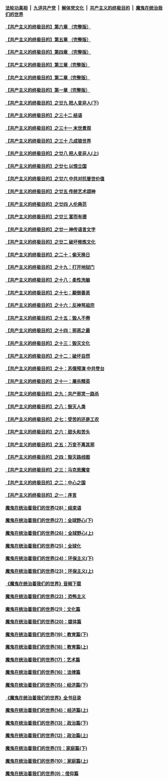 ####  [法轮功真相](../../../../basic/blob/master/README.md?t=04090501) &nbsp;|&nbsp; [九评共产党](../../../../9ping.md/blob/master/README.md?t=04090501) &nbsp;|&nbsp; [解体党文化](../../../../jtdwh.md/blob/master/README.md?t=04090501)  &nbsp;|&nbsp; [共产主义的终极目的](../../../../gczydzjmd.md/blob/master/README.md?t=04090501) &nbsp;|&nbsp; [魔鬼在统治我们的世界](../../../../mgztzwmdsj.md/blob/master/README.md?t=04090501) 

#### [【共产主义的终极目的】第六章 （完整版）](../pages/nsc422/n11428913.md?t=04090501) 

#### [【共产主义的终极目的】第五章 （完整版）](../pages/nsc422/n11428912.md?t=04090501) 

#### [【共产主义的终极目的】第四章 （完整版）](../pages/nsc422/n11428907.md?t=04090501) 

#### [【共产主义的终极目的】第三章（完整版）](../pages/nsc422/n11428848.md?t=04090501) 

#### [【共产主义的终极目的】第二章（完整版）](../pages/nsc422/n11428831.md?t=04090501) 

#### [【共产主义的终极目的】第一章（完整版）](../pages/nsc422/n11417651.md?t=04090501) 

#### [【共产主义的终极目的】之廿九 把人变非人(下)](../pages/nsc422/n11344140.md?t=04090501) 

#### [【共产主义的终极目的】之三十二 结语](../pages/nsc422/n11360535.md?t=04090501) 

#### [【共产主义的终极目的】之三十一 末世景观](../pages/nsc422/n11351129.md?t=04090501) 

#### [【共产主义的终极目的】之三十 几成狼世界](../pages/nsc422/n11348280.md?t=04090501) 

#### [【共产主义的终极目的】之廿八 把人变非人(上)](../pages/nsc422/n11340492.md?t=04090501) 

#### [【共产主义的终极目的】之廿七 以恨立国](../pages/nsc422/n11336944.md?t=04090501) 

#### [【共产主义的终极目的】之廿六 中共对抗普世价值](../pages/nsc422/n11324785.md?t=04090501) 

#### [【共产主义的终极目的】之廿五 传统艺术颂神](../pages/nsc422/n11296396.md?t=04090501) 

#### [【共产主义的终极目的】之廿四 人伦典范](../pages/nsc422/n11296397.md?t=04090501) 

#### [【共产主义的终极目的】之廿三 富而有德](../pages/nsc422/n11283598.md?t=04090501) 

#### [【共产主义的终极目的】之廿一 神传语言文字](../pages/nsc422/n11263265.md?t=04090501) 

#### [【共产主义的终极目的】之廿二 破坏修炼文化](../pages/nsc422/n11245728.md?t=04090501) 

#### [【共产主义的终极目的】之二十：偷天换日](../pages/nsc422/n11238846.md?t=04090501) 

#### [【共产主义的终极目的】之十九：打开地狱门](../pages/nsc422/n11206376.md?t=04090501) 

#### [【共产主义的终极目的】之十八：柔性洗脑](../pages/nsc422/n11199994.md?t=04090501) 

#### [【共产主义的终极目的】之十七：颠倒善恶](../pages/nsc422/n11179782.md?t=04090501) 

#### [【共产主义的终极目的】之十六：反神骂祖宗](../pages/nsc422/n11166798.md?t=04090501) 

#### [【共产主义的终极目的】之十五：毁人不倦](../pages/nsc422/n11166792.md?t=04090501) 

#### [【共产主义的终极目的】之十四：邪恶之最](../pages/nsc422/n11150249.md?t=04090501) 

#### [【共产主义的终极目的】之十三：毁灭文化](../pages/nsc422/n11135227.md?t=04090501) 

#### [【共产主义的终极目的】之十二：破坏自然](../pages/nsc422/n11135214.md?t=04090501) 

#### [【共产主义的终极目的】之十：苏俄预演 中共登台](../pages/nsc422/n11118424.md?t=04090501) 

#### [【共产主义的终极目的】之十一：屠杀精英](../pages/nsc422/n11118442.md?t=04090501) 

#### [【共产主义的终极目的】之九：共产邪灵一路杀](../pages/nsc422/n11114139.md?t=04090501) 

#### [【共产主义的终极目的】之八：毁灭人类](../pages/nsc422/n11108503.md?t=04090501) 

#### [【共产主义的终极目的】之七：受苦的还是工农](../pages/nsc422/n11101809.md?t=04090501) 

#### [【共产主义的终极目的】之六：甜头和苦头](../pages/nsc422/n11096971.md?t=04090501) 

#### [【共产主义的终极目的】之五：万变不离其邪](../pages/nsc422/n11091285.md?t=04090501) 

#### [【共产主义的终极目的】之四：毁灭路线图](../pages/nsc422/n11086284.md?t=04090501) 

#### [【共产主义的终极目的】之三：马克思魔变](../pages/nsc422/n11061941.md?t=04090501) 

#### [【共产主义的终极目的】之二：中心之国](../pages/nsc422/n11047728.md?t=04090501) 

#### [【共产主义的终极目的】之一：序言](../pages/nsc422/n11086077.md?t=04090501) 

#### [魔鬼在统治着我们的世界(28)：结束语](../pages/nsc422/n10936246.md?t=04090501) 

#### [魔鬼在统治着我们的世界(27)：全球野心(下)](../pages/nsc422/n10928319.md?t=04090501) 

#### [魔鬼在统治着我们的世界(26)：全球野心(上)](../pages/nsc422/n10900318.md?t=04090501) 

#### [魔鬼在统治着我们的世界(25)：全球化](../pages/nsc422/n10788205.md?t=04090501) 

#### [魔鬼在统治着我们的世界(24)：环保主义(下)](../pages/nsc422/n10695307.md?t=04090501) 

#### [魔鬼在统治着我们的世界(23)：环保主义(上)](../pages/nsc422/n10688613.md?t=04090501) 

#### [《魔鬼在统治着我们的世界》音频下载](../pages/nsc422/n10635553.md?t=04090501) 

#### [魔鬼在统治着我们的世界(22)：恐怖主义](../pages/nsc422/n10614727.md?t=04090501) 

#### [魔鬼在统治着我们的世界(21)：文化篇](../pages/nsc422/n10597706.md?t=04090501) 

#### [魔鬼在统治着我们的世界(20)：媒体篇](../pages/nsc422/n10586579.md?t=04090501) 

#### [魔鬼在统治着我们的世界(19)：教育篇(下)](../pages/nsc422/n10564808.md?t=04090501) 

#### [魔鬼在统治着我们的世界(18)：教育篇(上)](../pages/nsc422/n10526970.md?t=04090501) 

#### [魔鬼在统治着我们的世界(17)：艺术篇](../pages/nsc422/n10499093.md?t=04090501) 

#### [魔鬼在统治着我们的世界(16)：法律篇](../pages/nsc422/n10485969.md?t=04090501) 

#### [魔鬼在统治着我们的世界(15)：经济篇(下)](../pages/nsc422/n10469975.md?t=04090501) 

#### [《魔鬼在统治着我们的世界》全书目录](../pages/nsc422/n10464261.md?t=04090501) 

#### [魔鬼在统治着我们的世界(14)：经济篇(上)](../pages/nsc422/n10457370.md?t=04090501) 

#### [魔鬼在统治着我们的世界(13)：政治篇(下)](../pages/nsc422/n10448270.md?t=04090501) 

#### [魔鬼在统治着我们的世界(12)：政治篇(上)](../pages/nsc422/n10444576.md?t=04090501) 

#### [魔鬼在统治着我们的世界(11)：家庭篇(下)](../pages/nsc422/n10440961.md?t=04090501) 

#### [魔鬼在统治着我们的世界(10)：家庭篇(上)](../pages/nsc422/n10435448.md?t=04090501) 

#### [魔鬼在统治着我们的世界(9)：信仰篇](../pages/nsc422/n10432159.md?t=04090501) 


